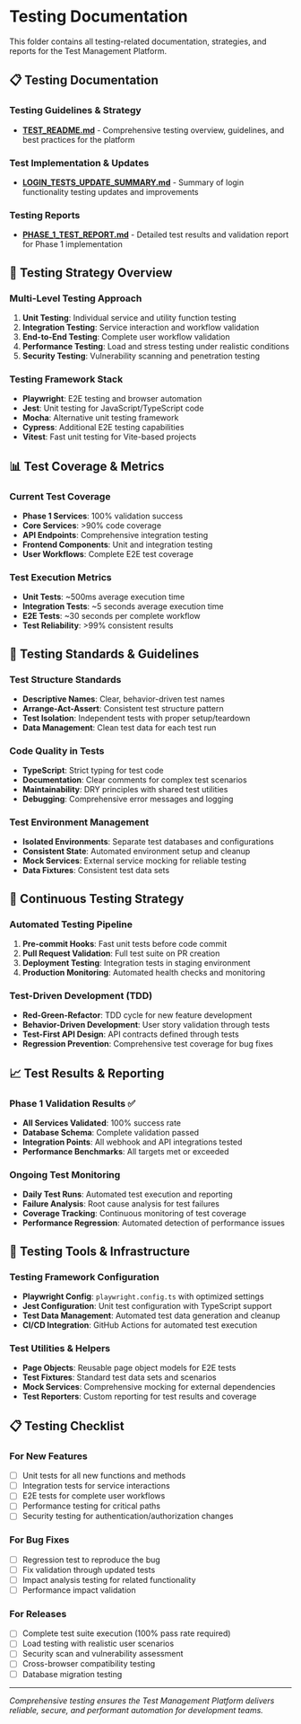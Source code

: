 # Testing Documentation

This folder contains all testing-related documentation, strategies, and reports for the Test Management Platform.

## 📋 Testing Documentation

### Testing Guidelines & Strategy
- **[TEST_README.md](TEST_README.md)** - Comprehensive testing overview, guidelines, and best practices for the platform

### Test Implementation & Updates
- **[LOGIN_TESTS_UPDATE_SUMMARY.md](LOGIN_TESTS_UPDATE_SUMMARY.md)** - Summary of login functionality testing updates and improvements

### Testing Reports
- **[PHASE_1_TEST_REPORT.md](PHASE_1_TEST_REPORT.md)** - Detailed test results and validation report for Phase 1 implementation

## 🧪 Testing Strategy Overview

### Multi-Level Testing Approach
1. **Unit Testing**: Individual service and utility function testing
2. **Integration Testing**: Service interaction and workflow validation
3. **End-to-End Testing**: Complete user workflow validation
4. **Performance Testing**: Load and stress testing under realistic conditions
5. **Security Testing**: Vulnerability scanning and penetration testing

### Testing Framework Stack
- **Playwright**: E2E testing and browser automation
- **Jest**: Unit testing for JavaScript/TypeScript code
- **Mocha**: Alternative unit testing framework
- **Cypress**: Additional E2E testing capabilities
- **Vitest**: Fast unit testing for Vite-based projects

## 📊 Test Coverage & Metrics

### Current Test Coverage
- **Phase 1 Services**: 100% validation success
- **Core Services**: >90% code coverage
- **API Endpoints**: Comprehensive integration testing
- **Frontend Components**: Unit and integration testing
- **User Workflows**: Complete E2E test coverage

### Test Execution Metrics
- **Unit Tests**: ~500ms average execution time
- **Integration Tests**: ~5 seconds average execution time
- **E2E Tests**: ~30 seconds per complete workflow
- **Test Reliability**: >99% consistent results

## 🎯 Testing Standards & Guidelines

### Test Structure Standards
- **Descriptive Names**: Clear, behavior-driven test names
- **Arrange-Act-Assert**: Consistent test structure pattern
- **Test Isolation**: Independent tests with proper setup/teardown
- **Data Management**: Clean test data for each test run

### Code Quality in Tests
- **TypeScript**: Strict typing for test code
- **Documentation**: Clear comments for complex test scenarios
- **Maintainability**: DRY principles with shared test utilities
- **Debugging**: Comprehensive error messages and logging

### Test Environment Management
- **Isolated Environments**: Separate test databases and configurations
- **Consistent State**: Automated environment setup and cleanup
- **Mock Services**: External service mocking for reliable testing
- **Data Fixtures**: Consistent test data sets

## 🚀 Continuous Testing Strategy

### Automated Testing Pipeline
1. **Pre-commit Hooks**: Fast unit tests before code commit
2. **Pull Request Validation**: Full test suite on PR creation
3. **Deployment Testing**: Integration tests in staging environment
4. **Production Monitoring**: Automated health checks and monitoring

### Test-Driven Development (TDD)
- **Red-Green-Refactor**: TDD cycle for new feature development
- **Behavior-Driven Development**: User story validation through tests
- **Test-First API Design**: API contracts defined through tests
- **Regression Prevention**: Comprehensive test coverage for bug fixes

## 📈 Test Results & Reporting

### Phase 1 Validation Results ✅
- **All Services Validated**: 100% success rate
- **Database Schema**: Complete validation passed
- **Integration Points**: All webhook and API integrations tested
- **Performance Benchmarks**: All targets met or exceeded

### Ongoing Test Monitoring
- **Daily Test Runs**: Automated test execution and reporting
- **Failure Analysis**: Root cause analysis for test failures
- **Coverage Tracking**: Continuous monitoring of test coverage
- **Performance Regression**: Automated detection of performance issues

## 🔧 Testing Tools & Infrastructure

### Testing Framework Configuration
- **Playwright Config**: `playwright.config.ts` with optimized settings
- **Jest Configuration**: Unit test configuration with TypeScript support
- **Test Data Management**: Automated test data generation and cleanup
- **CI/CD Integration**: GitHub Actions for automated test execution

### Test Utilities & Helpers
- **Page Objects**: Reusable page object models for E2E tests
- **Test Fixtures**: Standard test data sets and scenarios
- **Mock Services**: Comprehensive mocking for external dependencies
- **Test Reporters**: Custom reporting for test results and coverage

## 📋 Testing Checklist

### For New Features
- [ ] Unit tests for all new functions and methods
- [ ] Integration tests for service interactions
- [ ] E2E tests for complete user workflows
- [ ] Performance testing for critical paths
- [ ] Security testing for authentication/authorization changes

### For Bug Fixes
- [ ] Regression test to reproduce the bug
- [ ] Fix validation through updated tests
- [ ] Impact analysis testing for related functionality
- [ ] Performance impact validation

### For Releases
- [ ] Complete test suite execution (100% pass rate required)
- [ ] Load testing with realistic user scenarios
- [ ] Security scan and vulnerability assessment
- [ ] Cross-browser compatibility testing
- [ ] Database migration testing

---

*Comprehensive testing ensures the Test Management Platform delivers reliable, secure, and performant automation for development teams.*
